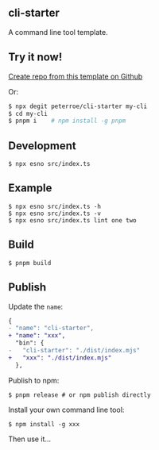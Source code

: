 ## cli-starter

A command line tool template.

## Try it now!

[Create repo from this template on Github](https://github.com/peterroe/cli-starter/generate)

Or:

```bash
$ npx degit peterroe/cli-starter my-cli
$ cd my-cli
$ pnpm i    # npm install -g pnpm
```

## Development

```shell
$ npx esno src/index.ts
```

## Example

```shell
$ npx esno src/index.ts -h
$ npx esno src/index.ts -v
$ npx esno src/index.ts lint one two
```

## Build

```shell
$ pnpm build
```

## Publish

Update the `name`:

```diff
{
- "name": "cli-starter",
+ "name": "xxx",
  "bin": {
-   "cli-starter": "./dist/index.mjs"
+   "xxx": "./dist/index.mjs"
  },
```

Publish to npm:

```shell
$ pnpm release # or npm publish directly
```

Install your own command line tool:

```
$ npm install -g xxx
```

Then use it...